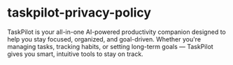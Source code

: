 # taskpilot-privacy-policy
TaskPilot is your all-in-one AI-powered productivity companion designed to help you stay focused, organized, and goal-driven. Whether you're managing tasks, tracking habits, or setting long-term goals — TaskPilot gives you smart, intuitive tools to stay on track.

